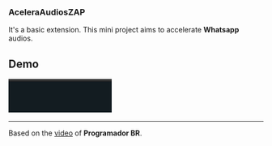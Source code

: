 ### AceleraAudiosZAP

It's a basic extension. This mini project aims to accelerate **Whatsapp** audios.

## Demo
![AceleraZAP](AceleraZAP.gif)


---
Based on the [video](https://www.youtube.com/watch?v=j0Ih1xVyKbY&ab_channel=ProgramadorBr-Tutoriais) of **Programador BR**.


